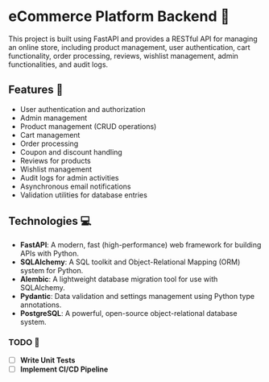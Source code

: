 # eCommerce Platform Backend 🛒

This project is built using FastAPI and provides a RESTful API for managing an online store, including product management, user authentication, cart functionality, order processing, reviews, wishlist management, admin functionalities, and audit logs.

## Features 🌟

- User authentication and authorization
- Admin management
- Product management (CRUD operations)
- Cart management
- Order processing
- Coupon and discount handling
- Reviews for products
- Wishlist management
- Audit logs for admin activities
- Asynchronous email notifications
- Validation utilities for database entries

## Technologies 💻

- **FastAPI**: A modern, fast (high-performance) web framework for building APIs with Python.
- **SQLAlchemy**: A SQL toolkit and Object-Relational Mapping (ORM) system for Python.
- **Alembic**: A lightweight database migration tool for use with SQLAlchemy.
- **Pydantic**: Data validation and settings management using Python type annotations.
- **PostgreSQL**: A powerful, open-source object-relational database system.

### TODO 📝
- [ ] **Write Unit Tests**
- [ ] **Implement CI/CD Pipeline**
